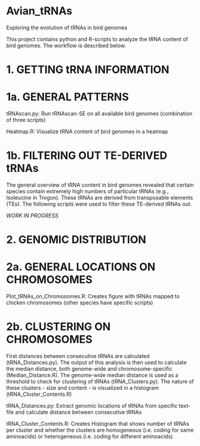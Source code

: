 # Avian_tRNAs
Exploring the evolution of tRNAs in bird genomes

This project contains python and R-scripts to analyze the tRNA content of bird genomes. The workflow is described below.

# 1. GETTING tRNA INFORMATION

# 1a. GENERAL PATTERNS

tRNAscan.py: Run tRNAscan-SE on all available bird genomes (combination of three scripts)

Heatmap.R: Visualize tRNA content of bird genomes in a heatmap

# 1b. FILTERING OUT TE-DERIVED tRNAs

The general overview of tRNA content in bird genomes revealed that certain species contain extremely high numbers of particular tRNAs (e.g., Isoleucine in Trogon). These tRNAs are derived from transposable elements (TEs). The following scripts were used to filter these TE-derived tRNAs out.

*WORK IN PROGRESS*

# 2. GENOMIC DISTRIBUTION

# 2a. GENERAL LOCATIONS ON CHROMOSOMES

Plot_tRNAs_on_Chromosomes.R: Creates figure with tRNAs mapped to chicken chromosomes (other species have specific scripts)

# 2b. CLUSTERING ON CHROMOSOMES

First distances between consecutive tRNAs are calculated (tRNA_Distances.py). The output of this analysis is then used to calculate the median distance, both genome-wide and chromosome-specific (Median_Distance.R). The genome-wide median distance is used as a threshold to check for clustering of tRNAs (tRNA_Clusters.py). The nature of these clusters - size and content - is visualized in a histogram (tRNA_Cluster_Contents.R)

tRNA_Distances.py: Extract genomic locations of tRNAs from specific text-file and calculate distance between consecutive tRNAs

tRNA_Cluster_Contents.R: Creates Histogram that shows number of tRNAs per cluster and whether the clusters are homogeneous (i.e. coding for same aminoacids) or heterogeneous (i.e. coding for different aminoacids)
